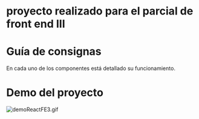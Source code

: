 # proyecto realizado para el parcial de front end III

# Guía de consignas

En cada uno de los componentes está detallado su funcionamiento.

# Demo del proyecto

![demoReactFE3.gif](https://raw.githubusercontent.com/Frontend-III/entregable-frontend-3-junio22/main/demoReactFE3.gif)

